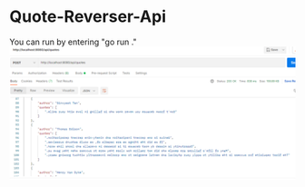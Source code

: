 # Quote-Reverser-Api
You can run by entering "go run ."
<br/>
![alt text](https://github.com/SenaCelebi1/Quote-Reverser-Api/blob/master/screenshot.PNG?raw=true)

